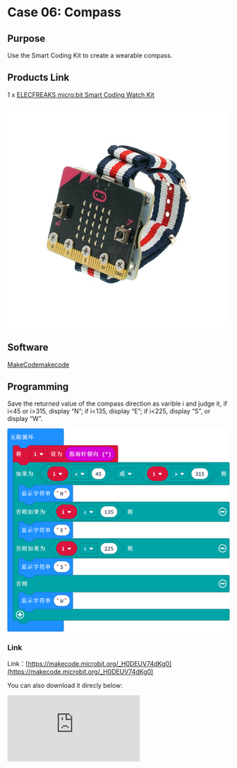 # Case 06: Compass

## Purpose

 Use the Smart Coding Kit to create a wearable compass.

## Products Link

 1 x [ELECFREAKS micro:bit Smart Coding Watch Kit](https://shop.elecfreaks.com/products/elecfreaks-micro-bit-smart-coding-watch-kit-without-micro-bit-board?_pos=2&_sid=ce4e7cb69&_ss=r)


![](./images/smart_coding_kit_case_06_01.png)


## Software

[ MakeCodemakecode](https://makecode.microbit.org/#)

## Programming


 Save the returned value of the compass direction as varible i and judge it, if i<45 or i>315, display “N”; if i<135, display “E”; if i<225, display “S”, or display “W”.




![](./images/smart_coding_kit_case_06_02.png)



### Link
 Link：[https://makecode.microbit.org/_H0DEUV74dKg0](https://makecode.microbit.org/_H0DEUV74dKg0)

 You can also download it direcly below:

<div
    style={{
        position: 'relative',
        paddingBottom: '60%',
        overflow: 'hidden',
    }}
>
    <iframe
        src="https://makecode.microbit.org/_H0DEUV74dKg0"
        frameborder="0"
        sandbox="allow-popups allow-forms allow-scripts allow-same-origin"
        style={{
            position: 'absolute',
            width: '100%',
            height: '100%',
        }}
    />
</div>


## Result


The current direction displays on the micro:bit.





## Exploration




## FAQ




## Relevant File
